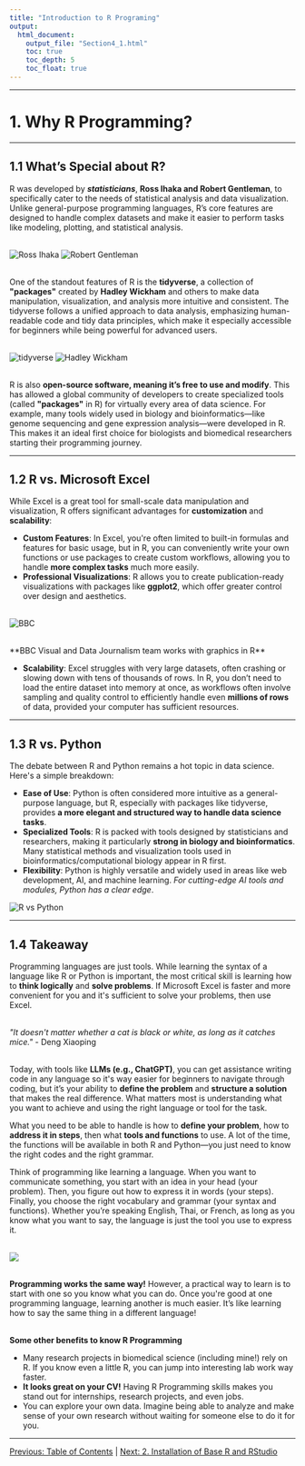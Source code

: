 ```yaml
---
title: "Introduction to R Programing"
output:
  html_document:
    output_file: "Section4_1.html"
    toc: true
    toc_depth: 5
    toc_float: true
---
```




---

# **1. Why R Programming?**

---

## **1.1 What’s Special about R?**

R was developed by ***statisticians***, **Ross Ihaka and Robert
Gentleman**, to specifically cater to the needs of statistical analysis
and data visualization. Unlike general-purpose programming languages,
R’s core features are designed to handle complex datasets and make it
easier to perform tasks like modeling, plotting, and statistical
analysis.

<br> ![Ross Ihaka](RossIhaka.jpg) ![Robert
Gentleman](RobertGentleman.jpg)

<br> One of the standout features of R is the **tidyverse**, a
collection of **"packages"** created by **Hadley Wickham** and others to
make data manipulation, visualization, and analysis more intuitive and
consistent. The tidyverse follows a unified approach to data analysis,
emphasizing human-readable code and tidy data principles, which make it
especially accessible for beginners while being powerful for advanced
users.

<br> ![tidyverse](Tidyverse.png) ![Hadley Wickham](HadleyWickham.jpg)

<br> R is also **open-source software, meaning it’s free to use and
modify**. This has allowed a global community of developers to create
specialized tools (called **"packages"** in R) for virtually every area
of data science. For example, many tools widely used in biology and
bioinformatics—like genome sequencing and gene expression analysis—were
developed in R. This makes it an ideal first choice for biologists and
biomedical researchers starting their programming journey.

---

## **1.2 R vs. Microsoft Excel**

While Excel is a great tool for small-scale data manipulation and
visualization, R offers significant advantages for **customization** and
**scalability**:

-   **Custom Features**: In Excel, you're often limited to built-in formulas
    and features for basic usage, but in R, you can conveniently write your own functions or use
    packages to create custom workflows, allowing you to handle **more
    complex tasks** much more easily.
-   **Professional Visualizations**: R allows you to create
    publication-ready visualizations with packages like **ggplot2**,
    which offer greater control over design and aesthetics.

<br> ![BBC](bbc.png)

<br>
**BBC Visual and Data Journalism team works with graphics in R**

-   **Scalability**: Excel struggles with very large datasets, often crashing or slowing down with tens of thousands of rows. In R, you don’t need to load the entire dataset into memory at once, as workflows often involve sampling and quality control to efficiently handle even **millions of rows** of data, provided your computer has sufficient resources.

---

## **1.3 R vs. Python**

The debate between R and Python remains a hot topic in data science.
Here's a simple breakdown:

-   **Ease of Use**: Python is often considered more intuitive as a
    general-purpose language, but R, especially with packages like
    tidyverse, provides **a more elegant and structured way to handle
    data science tasks**.
-   **Specialized Tools**: R is packed with tools designed by
    statisticians and researchers, making it particularly **strong in
    biology and bioinformatics**. Many statistical methods and
    visualization tools used in bioinformatics/computational biology
    appear in R first.
-   **Flexibility**: Python is highly versatile and widely used in areas
    like web development, AI, and machine learning. *For cutting-edge AI
    tools and modules, Python has a clear edge*.

![R vs Python](RvsPython.png)

---

## **1.4 Takeaway**

Programming languages are just tools. While learning the syntax of a
language like R or Python is important, the most critical skill is
learning how to **think logically** and **solve problems**. If Microsoft
Excel is faster and more convenient for you and it's sufficient to solve
your problems, then use Excel.

<br> *"It doesn't matter whether a cat is black or white, as long as it catches mice."* - Deng Xiaoping

<br> Today, with tools like **LLMs (e.g., ChatGPT)**, you can get
assistance writing code in any language so it's way easier for beginners
to navigate through coding, but it’s your ability to **define the
problem** and **structure a solution** that makes the real difference.
What matters most is understanding what you want to achieve and using
the right language or tool for the task.

What you need to be able to handle is how to **define your problem**,
how to **address it in steps**, then what **tools and functions** to
use. A lot of the time, the functions will be available in both R and
Python—you just need to know the right codes and the right grammar.

Think of programming like learning a language. When you want to
communicate something, you start with an idea in your head (your
problem). Then, you figure out how to express it in words (your steps).
Finally, you choose the right vocabulary and grammar (your syntax and
functions). Whether you’re speaking English, Thai, or French, as long as
you know what you want to say, the language is just the tool you use to
express it.

<br> ![](languages.jpg)

<br> **Programming works the same way!** However, a practical way to
learn is to start with one so you know what you can do. Once you're good
at one programming language, learning another is much easier. It’s like
learning how to say the same thing in a different language!

<br> **Some other benefits to know R Programming**

-   Many research projects in biomedical science (including mine!) rely
    on R. If you know even a little R, you can jump into interesting lab
    work way faster.
-   **It looks great on your CV!** Having R Programming skills makes you
    stand out for internships, research projects, and even jobs.
-   You can explore your own data. Imagine being able to analyze and
    make sense of your own research without waiting for someone else to
    do it for you.

---

[Previous: Table of Contents](index.html) | [Next: 2. Installation of Base R and RStudio](installation-of-base-r-and-rstudio.html)   
    
